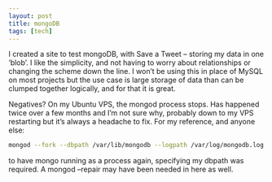 ```yaml
---
layout: post
title: mongoDB
tags: [tech]
---
```


I created a site to test mongoDB, with Save a Tweet – storing my data in one ‘blob’. I like the simplicity, and not having to worry about relationships or changing the scheme down the line. I won’t be using this in place of MySQL on most projects but the use case is large storage of data than can be clumped together logically, and for that it is great.

Negatives? On my Ubuntu VPS, the mongod process stops. Has happened twice over a few months and I’m not sure why, probably down to my VPS restarting but it’s always a headache to fix. For my reference, and anyone else:

``` bash
mongod --fork --dbpath /var/lib/mongodb --logpath /var/log/mongodb.log
```
to have mongo running as a process again, specifying my dbpath was required. A mongod –repair may have been needed in here as well.
